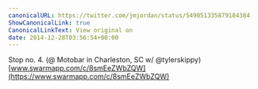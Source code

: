 ```yaml
---
canonicalURL: https://twitter.com/jmjordan/status/549051335879184384
ShowCanonicalLink: true
CanonicalLinkText: View original on
date: 2014-12-28T03:56:54+00:00
---
```

Stop no. 4. (@ Motobar in Charleston, SC w/ @tylerskippy) [www.swarmapp.com/c/8smEeZWbZQW](https://www.swarmapp.com/c/8smEeZWbZQW)